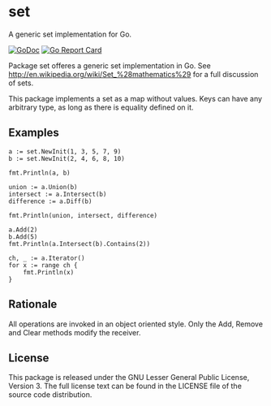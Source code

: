 set
===

A generic set implementation for Go.

[![GoDoc](https://godoc.org/github.com/hweidner/set?status.svg)](https://godoc.org/github.com/hweidner/set)
[![Go Report Card](https://goreportcard.com/badge/github.com/hweidner/set)](https://goreportcard.com/report/github.com/hweidner/set)

Package set offeres a generic set implementation in Go.
See http://en.wikipedia.org/wiki/Set_%28mathematics%29 for a full discussion
of sets.

This package implements a set as a map without values. Keys can have any
arbitrary type, as long as there is equality defined on it.

Examples
--------

	a := set.NewInit(1, 3, 5, 7, 9)
	b := set.NewInit(2, 4, 6, 8, 10)

	fmt.Println(a, b)

	union := a.Union(b)
	intersect := a.Intersect(b)
	difference := a.Diff(b)

	fmt.Println(union, intersect, difference)

	a.Add(2)
	b.Add(5)
	fmt.Println(a.Intersect(b).Contains(2))
	
	ch, _ := a.Iterator()
	for x := range ch {
		fmt.Println(x)
	}


Rationale
---------

All operations are invoked in an object oriented style. Only the Add, Remove
and Clear methods modify the receiver.

License
-------

This package is released under the GNU Lesser General Public License, Version
3. The full license text can be found in the LICENSE file of the source code
distribution.
